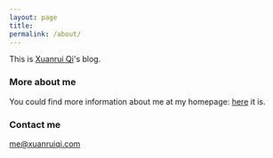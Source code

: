 ```yaml
---
layout: page
title:
permalink: /about/
---
```


This is [Xuanrui Qi](http://www.xuanruiqi.com)'s blog.

### More about me

You could find more information about me at my homepage: [here](http://www.xuanruiqi.com) it is.

### Contact me

[me@xuanruiqi.com](mailto:me@xuanruiqi.com)
